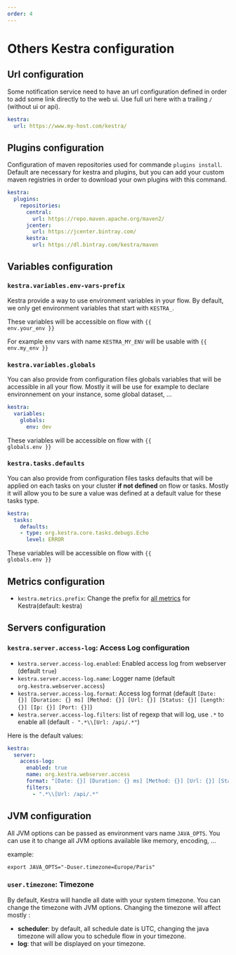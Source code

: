 ```yaml
---
order: 4
---
```

# Others Kestra configuration

## Url configuration
Some notification service need to have an url configuration defined in order to add some link directly to the web ui. Use full uri here with a trailing `/` (without ui or api).
```yaml
kestra:
  url: https://www.my-host.com/kestra/

```

## Plugins configuration
Configuration of maven repositories used for commande `plugins install`.
Default are necessary for kestra and plugins, but you can add your custom maven registries in order to download your own plugins with this command.

```yaml
kestra:
  plugins:
    repositories:
      central:
        url: https://repo.maven.apache.org/maven2/
      jcenter:
        url: https://jcenter.bintray.com/
      kestra:
        url: https://dl.bintray.com/kestra/maven

```

## Variables configuration

### `kestra.variables.env-vars-prefix`
Kestra provide a way to use environment variables in your flow.
By default, we only get environment variables that start with `KESTRA_`.

These variables will be accessible on flow with <code v-pre>{{ env.your_env }}</code>

For example env vars with name `KESTRA_MY_ENV` will be usable with  <code v-pre>{{ env.my_env }}</code>


### `kestra.variables.globals`
You can also provide from configuration files globals variables that will be accessible in all your flow.
Mostly it will be use for example to declare environnement on your instance, some global dataset, ...

```yaml
kestra:
  variables:
    globals: 
      env: dev

```
These variables will be accessible on flow with <code v-pre>{{ globals.env }}</code>

### `kestra.tasks.defaults`
You can also provide from configuration files tasks defaults that will be applied on each tasks on your cluster **if not defined** on flow or tasks. 
Mostly it will allow you to be sure a value was defined at a default value for these tasks type.

```yaml
kestra:
  tasks:
    defaults:
    - type: org.kestra.core.tasks.debugs.Echo
      level: ERROR
```
These variables will be accessible on flow with <code v-pre>{{ globals.env }}</code>


## Metrics configuration

- `kestra.metrics.prefix`: Change the prefix for [all metrics](../monitoring) for Kestra(default: kestra)


## Servers configuration

### `kestra.server.access-log`: Access Log configuration
- `kestra.server.access-log.enabled`: Enabled access log from webserver (default `true`)
- `kestra.server.access-log.name`: Logger name (default `org.kestra.webserver.access`)
- `kestra.server.access-log.format`: Access log format (default `[Date: {}] [Duration: {} ms] [Method: {}] [Url: {}] [Status: {}] [Length: {}] [Ip: {}] [Port: {}]`)
- `kestra.server.access-log.filters`: list of regexp that will log, use `.*` to enable all  (default `- ".*\\[Url: /api/.*"`)

Here is the default values:
```yaml
kestra:
  server:
    access-log:
      enabled: true
      name: org.kestra.webserver.access
      format: "[Date: {}] [Duration: {} ms] [Method: {}] [Url: {}] [Status: {}] [Length: {}] [Ip: {}] [Port: {}]"
      filters:
        - ".*\\[Url: /api/.*"
```



## JVM configuration

All JVM options can be passed as environment vars name `JAVA_OPTS`. You can use it to change all JVM options available like memory, encoding, ... 

example: 

```shell 
export JAVA_OPTS="-Duser.timezone=Europe/Paris"
```

### `user.timezone`: Timezone  
By default, Kestra will handle all date with your system timezone. You can change the timezone with JVM options.
Changing the timezone will affect mostly :
* **scheduler**: by default, all schedule date is UTC, changing the java timezone will allow you to schedule flow in your timezone.  
* **log**:  that will be displayed on your timezone.
